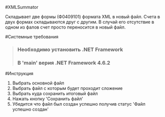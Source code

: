 #XMLSummator

Складывает две формы (Ф0409101) формата XML в новый файл.
Счета в двух формах складываются друг с другим. В случай его отсутствие в одном из фалов счет просто переносится в новый файл.

#Системные требования

>### Необходимо установить .NET Framework
>### В 'main' верия .NET Framework 4.6.2

#Инструкция
1.  Выбрать основной файл
1.  Выбрать файл с которым будет проходит сложение
1.  Выбрать куда сохранить итоговый файл
1.  Нажать кнопку 'Сохранить файл'
1.  Убедится что файл был создан успешно получив статус 'Файл успешно создан'